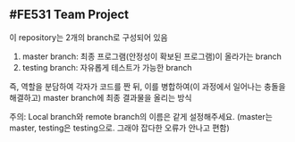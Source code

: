 #FE531 Team Project
----
이 repository는 2개의 branch로 구성되어 있음
1. master branch: 최종 프로그램(안정성이 확보된 프로그램)이 올라가는 branch
2. testing branch: 자유롭게 테스트가 가능한 branch

즉, 역할을 분담하여 각자가 코드를 짠 뒤, 이를 병합하여(이 과정에서 일어나는 충돌을 해결하고) master branch에 최종 결과물을 올리는 방식

주의: Local branch와 remote branch의 이름은 같게 설정해주세요. (master는 master, testing은 testing으로. 그래야 잡다한 오류가 안나고 편함)
